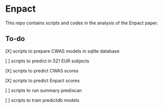 # Enpact

This repo contains scripts and codes in the analysis of the Enpact paper.


## To-do
[X] scripts to prepare CWAS models in sqlite database

[ ] scripts to predict in 521 EUR subjects

[X] scripts to predict CWAS scores

[X] scripts to predict Enpact scores

[ ] scripts to run summary predixcan

[ ] scripts to train predictdb models